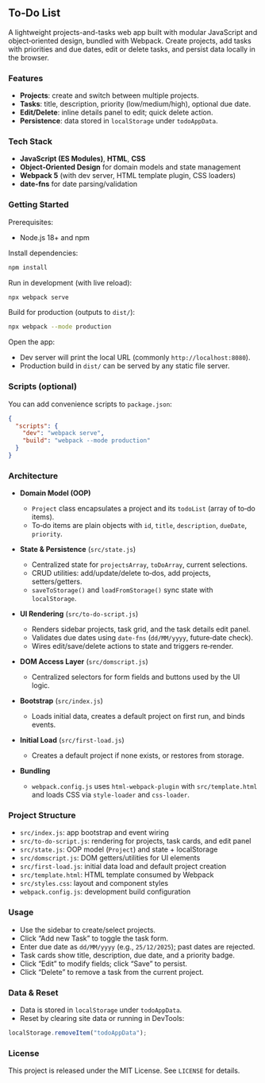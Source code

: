 ## To‑Do List

A lightweight projects-and-tasks web app built with modular JavaScript and object‑oriented design, bundled with Webpack. Create projects, add tasks with priorities and due dates, edit or delete tasks, and persist data locally in the browser.

### Features

- **Projects**: create and switch between multiple projects.
- **Tasks**: title, description, priority (low/medium/high), optional due date.
- **Edit/Delete**: inline details panel to edit; quick delete action.
- **Persistence**: data stored in `localStorage` under `todoAppData`.

### Tech Stack

- **JavaScript (ES Modules)**, **HTML**, **CSS**
- **Object‑Oriented Design** for domain models and state management
- **Webpack 5** (with dev server, HTML template plugin, CSS loaders)
- **date-fns** for date parsing/validation

### Getting Started

Prerequisites:

- Node.js 18+ and npm

Install dependencies:

```bash
npm install
```

Run in development (with live reload):

```bash
npx webpack serve
```

Build for production (outputs to `dist/`):

```bash
npx webpack --mode production
```

Open the app:

- Dev server will print the local URL (commonly `http://localhost:8080`).
- Production build in `dist/` can be served by any static file server.

### Scripts (optional)

You can add convenience scripts to `package.json`:

```json
{
  "scripts": {
    "dev": "webpack serve",
    "build": "webpack --mode production"
  }
}
```

### Architecture

- **Domain Model (OOP)**

  - `Project` class encapsulates a project and its `todoList` (array of to‑do items).
  - To‑do items are plain objects with `id`, `title`, `description`, `dueDate`, `priority`.

- **State & Persistence** (`src/state.js`)

  - Centralized state for `projectsArray`, `toDoArray`, current selections.
  - CRUD utilities: add/update/delete to‑dos, add projects, setters/getters.
  - `saveToStorage()` and `loadFromStorage()` sync state with `localStorage`.

- **UI Rendering** (`src/to-do-script.js`)

  - Renders sidebar projects, task grid, and the task details edit panel.
  - Validates due dates using `date-fns` (`dd/MM/yyyy`, future‑date check).
  - Wires edit/save/delete actions to state and triggers re‑render.

- **DOM Access Layer** (`src/domscript.js`)

  - Centralized selectors for form fields and buttons used by the UI logic.

- **Bootstrap** (`src/index.js`)

  - Loads initial data, creates a default project on first run, and binds events.

- **Initial Load** (`src/first-load.js`)

  - Creates a default project if none exists, or restores from storage.

- **Bundling**
  - `webpack.config.js` uses `html-webpack-plugin` with `src/template.html` and loads CSS via `style-loader` and `css-loader`.

### Project Structure

- `src/index.js`: app bootstrap and event wiring
- `src/to-do-script.js`: rendering for projects, task cards, and edit panel
- `src/state.js`: OOP model (`Project`) and state + localStorage
- `src/domscript.js`: DOM getters/utilities for UI elements
- `src/first-load.js`: initial data load and default project creation
- `src/template.html`: HTML template consumed by Webpack
- `src/styles.css`: layout and component styles
- `webpack.config.js`: development build configuration

### Usage

- Use the sidebar to create/select projects.
- Click “Add new Task” to toggle the task form.
- Enter due date as `dd/MM/yyyy` (e.g., `25/12/2025`); past dates are rejected.
- Task cards show title, description, due date, and a priority badge.
- Click “Edit” to modify fields; click “Save” to persist.
- Click “Delete” to remove a task from the current project.

### Data & Reset

- Data is stored in `localStorage` under `todoAppData`.
- Reset by clearing site data or running in DevTools:

```js
localStorage.removeItem("todoAppData");
```

### License

This project is released under the MIT License. See `LICENSE` for details.
